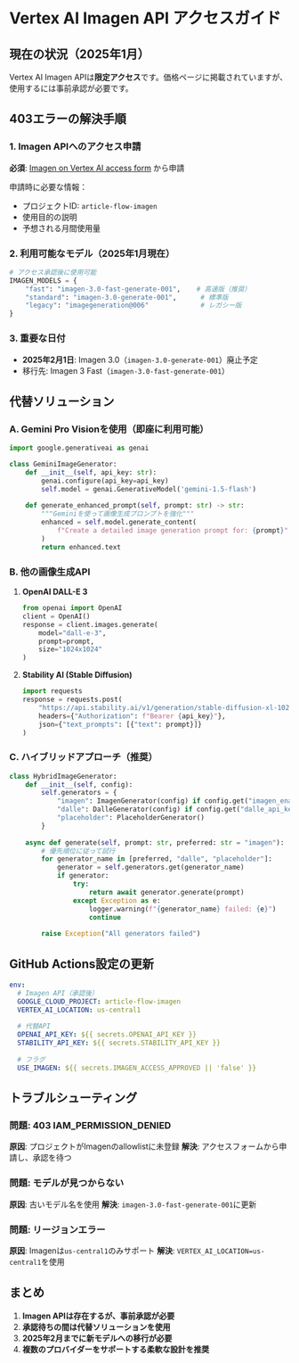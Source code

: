 # Vertex AI Imagen API アクセスガイド

## 現在の状況（2025年1月）

Vertex AI Imagen APIは**限定アクセス**です。価格ページに掲載されていますが、使用するには事前承認が必要です。

## 403エラーの解決手順

### 1. Imagen APIへのアクセス申請

**必須**: [Imagen on Vertex AI access form](https://cloud.google.com/vertex-ai/docs/generative-ai/image/overview) から申請

申請時に必要な情報：
- プロジェクトID: `article-flow-imagen`
- 使用目的の説明
- 予想される月間使用量

### 2. 利用可能なモデル（2025年1月現在）

```python
# アクセス承認後に使用可能
IMAGEN_MODELS = {
    "fast": "imagen-3.0-fast-generate-001",    # 高速版（推奨）
    "standard": "imagen-3.0-generate-001",      # 標準版
    "legacy": "imagegeneration@006"             # レガシー版
}
```

### 3. 重要な日付

- **2025年2月1日**: Imagen 3.0（`imagen-3.0-generate-001`）廃止予定
- 移行先: Imagen 3 Fast（`imagen-3.0-fast-generate-001`）

## 代替ソリューション

### A. Gemini Pro Visionを使用（即座に利用可能）

```python
import google.generativeai as genai

class GeminiImageGenerator:
    def __init__(self, api_key: str):
        genai.configure(api_key=api_key)
        self.model = genai.GenerativeModel('gemini-1.5-flash')
    
    def generate_enhanced_prompt(self, prompt: str) -> str:
        """Geminiを使って画像生成プロンプトを強化"""
        enhanced = self.model.generate_content(
            f"Create a detailed image generation prompt for: {prompt}"
        )
        return enhanced.text
```

### B. 他の画像生成API

1. **OpenAI DALL-E 3**
   ```python
   from openai import OpenAI
   client = OpenAI()
   response = client.images.generate(
       model="dall-e-3",
       prompt=prompt,
       size="1024x1024"
   )
   ```

2. **Stability AI (Stable Diffusion)**
   ```python
   import requests
   response = requests.post(
       "https://api.stability.ai/v1/generation/stable-diffusion-xl-1024-v1-0/text-to-image",
       headers={"Authorization": f"Bearer {api_key}"},
       json={"text_prompts": [{"text": prompt}]}
   )
   ```

### C. ハイブリッドアプローチ（推奨）

```python
class HybridImageGenerator:
    def __init__(self, config):
        self.generators = {
            "imagen": ImagenGenerator(config) if config.get("imagen_enabled") else None,
            "dalle": DalleGenerator(config) if config.get("dalle_api_key") else None,
            "placeholder": PlaceholderGenerator()
        }
    
    async def generate(self, prompt: str, preferred: str = "imagen"):
        # 優先順位に従って試行
        for generator_name in [preferred, "dalle", "placeholder"]:
            generator = self.generators.get(generator_name)
            if generator:
                try:
                    return await generator.generate(prompt)
                except Exception as e:
                    logger.warning(f"{generator_name} failed: {e}")
                    continue
        
        raise Exception("All generators failed")
```

## GitHub Actions設定の更新

```yaml
env:
  # Imagen API（承認後）
  GOOGLE_CLOUD_PROJECT: article-flow-imagen
  VERTEX_AI_LOCATION: us-central1
  
  # 代替API
  OPENAI_API_KEY: ${{ secrets.OPENAI_API_KEY }}
  STABILITY_API_KEY: ${{ secrets.STABILITY_API_KEY }}
  
  # フラグ
  USE_IMAGEN: ${{ secrets.IMAGEN_ACCESS_APPROVED || 'false' }}
```

## トラブルシューティング

### 問題: 403 IAM_PERMISSION_DENIED
**原因**: プロジェクトがImagenのallowlistに未登録
**解決**: アクセスフォームから申請し、承認を待つ

### 問題: モデルが見つからない
**原因**: 古いモデル名を使用
**解決**: `imagen-3.0-fast-generate-001`に更新

### 問題: リージョンエラー
**原因**: Imagenは`us-central1`のみサポート
**解決**: `VERTEX_AI_LOCATION=us-central1`を使用

## まとめ

1. **Imagen APIは存在するが、事前承認が必要**
2. **承認待ちの間は代替ソリューションを使用**
3. **2025年2月までに新モデルへの移行が必要**
4. **複数のプロバイダーをサポートする柔軟な設計を推奨**